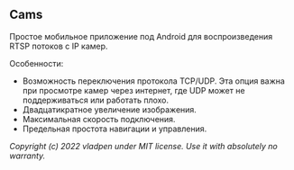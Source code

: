 ## Cams

Простое мобильное приложение под Android для воспроизведения RTSP потоков с IP камер.

Особенности:

- Возможность переключения протокола TCP/UDP.
  Эта опция важна при просмотре камер через интернет, где UDP может не поддерживаться или работать плохо.
- Двадцатикратное увеличение изображения.
- Максимальная скорость подключения.
- Предельная простота навигации и управления.

*Copyright (c) 2022 vladpen under MIT license. Use it with absolutely no warranty.*
